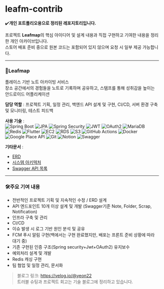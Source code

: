 # leafm-contrib

✔️**개인 포트폴리오용으로 정리된 레포지토리입니다.**

프로젝트 **Leafmap**의 핵심 아이디어 및 설계 내용과 직접 구현하고 기여한 내용을 정리한 개인 아카이브입니다.  
스토어 배포 준비 중으로 원본 코드는 포함되어 있지 않으며 요청 시 일부 제공 가능합니다.

---

### 🌿Leafmap
플레이스 기반 노트 아카이빙 서비스 <br>
장소 공간에서의 경험들을 노트로 기록하며 공유하고, 스탬프를 통해 성취감을 높이는 안드로이드 어플리케이션

**담당 역할** :
프로젝트 기획, 일정 관리, 백엔드 API 설계 및 구현, CI/CD, 서버 환경 구축 및 모니터링, 테스트 피드백 

**사용 기술** : <br>
![Spring Boot](https://img.shields.io/badge/Spring%20Boot-6DB33F?style=flat&logo=spring-boot&logoColor=white)
![JPA](https://img.shields.io/badge/JPA-007396?style=flat&logo=hibernate&logoColor=white)
![Spring Security](https://img.shields.io/badge/Spring%20Security-6DB33F?style=flat&logo=spring-security&logoColor=white)
![JWT](https://img.shields.io/badge/JWT-000000?style=flat&logo=jsonwebtokens&logoColor=white)
![OAuth2](https://img.shields.io/badge/OAuth2-3C5A99?style=flat&logo=oauth&logoColor=white)
![MariaDB](https://img.shields.io/badge/MariaDB-003545?style=flat&logo=mariadb&logoColor=white)
![Redis](https://img.shields.io/badge/Redis-DC382D?style=flat&logo=redis&logoColor=white)
![Flutter](https://img.shields.io/badge/Flutter-02569B?style=flat&logo=flutter&logoColor=white)
![EC2](https://img.shields.io/badge/EC2-FF9900?style=flat&logo=amazon-ec2&logoColor=white)
![RDS](https://img.shields.io/badge/RDS-527FFF?style=flat&logo=amazon-rds&logoColor=white)
![S3](https://img.shields.io/badge/S3-569A31?style=flat&logo=amazon-s3&logoColor=white)
![GitHub Actions](https://img.shields.io/badge/GitHub%20Actions-2088FF?style=flat&logo=githubactions&logoColor=white)
![Docker](https://img.shields.io/badge/Docker-2496ED?style=flat&logo=docker&logoColor=white)
![Google Place API](https://img.shields.io/badge/Google%20Place%20API-4285F4?style=flat&logo=google&logoColor=white)
![Git](https://img.shields.io/badge/Git-F05032?style=flat&logo=git&logoColor=white)
![Notion](https://img.shields.io/badge/Notion-000000?style=flat&logo=notion&logoColor=white)
![Swagger](https://img.shields.io/badge/Swagger-85EA2D?style=flat&logo=swagger&logoColor=black)

**기타문서** : <br>
- [ERD](https://github.com/yeon-22k/leafm-contrib/blob/브랜치명/경로/파일명)
- [시스템 아키텍처](https://github.com/yeon-22k/leafm-contrib/blob/브랜치명/경로/파일명)
- [Swagger API 목록](https://github.com/yeon-22k/leafm-contrib/blob/브랜치명/경로/파일명)

---

### 🛠️주요 기여 내용
- 전반적인 프로젝트 기획 및 지속적인 수정 / ERD 설계
- API 엔드포인트 10개 이상 설계 및 개발 (Swagger기준 Note, Folder, Scrap, Notification)
- 인프라 구축 및 관리
- CI/CD
- 이슈 발생 시 로그 기반 원인 분석 및 공유
- FCM 푸시 알림 구현(백에서는 구현 완료했지만, 배포는 프론트 준비 상황에 따라 대기 중)
- 기존 구현된 인증 구조(Spring security+Jwt+OAuth2) 유지보수
- 예외처리 설계 및 개발
- Redis 캐싱 구현
- 팀 협업 및 일정 관리, 문서화

>블로그 링크: https://velog.io/@yeon22 <br>
>트러블 슈팅과 프로젝트 회고는 기술 블로그에 정리하고 있습니다.
